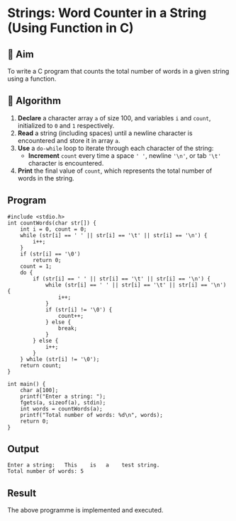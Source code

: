 # Strings: Word Counter in a String (Using Function in C)

## 🎯 Aim
To write a C program that counts the total number of words in a given string using a function.

## 🧠 Algorithm

1. **Declare** a character array `a` of size 100, and variables `i` and `count`, initialized to `0` and `1` respectively.
2. **Read** a string (including spaces) until a newline character is encountered and store it in array `a`.
3. **Use** a `do-while` loop to iterate through each character of the string:
   - **Increment** `count` every time a space `' '`, newline `'\n'`, or tab `'\t'` character is encountered.
4. **Print** the final value of `count`, which represents the total number of words in the string.

## Program
```
#include <stdio.h>
int countWords(char str[]) {
    int i = 0, count = 0;
    while (str[i] == ' ' || str[i] == '\t' || str[i] == '\n') {
        i++;
    }
    if (str[i] == '\0') 
        return 0;
    count = 1; 
    do {
        if (str[i] == ' ' || str[i] == '\t' || str[i] == '\n') {
            while (str[i] == ' ' || str[i] == '\t' || str[i] == '\n') {
                i++;
            }
            if (str[i] != '\0') {
                count++;
            } else {
                break;
            }
        } else {
            i++;
        }
    } while (str[i] != '\0');
    return count;
}

int main() {
    char a[100];
    printf("Enter a string: ");
    fgets(a, sizeof(a), stdin);  
    int words = countWords(a);
    printf("Total number of words: %d\n", words);
    return 0;
}
```


## Output
```
Enter a string:   This    is   a    test string.
Total number of words: 5
```



## Result
The above programme is implemented and executed.
